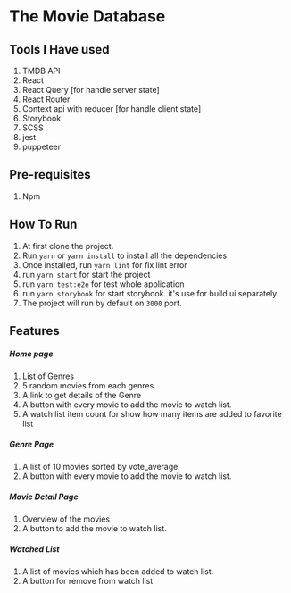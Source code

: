# The Movie Database

## Tools I Have used

1. TMDB API
2. React
3. React Query [for handle server state]
4. React Router
5. Context api with reducer [for handle client state]
6. Storybook
7. SCSS
8. jest
9. puppeteer

## Pre-requisites

1. Npm

## How To Run

1. At first clone the project.
2. Run `yarn` or `yarn install` to install all the dependencies
3. Once installed, run `yarn lint` for fix lint error
4. run `yarn start` for start the project
5. run `yarn test:e2e` for test whole application
6. run `yarn storybook` for start storybook. it's use for build ui separately.
7. The project will run by default on `3000` port.

## Features

##### Home page

1. List of Genres
2. 5 random movies from each genres.
3. A link to get details of the Genre
4. A button with every movie to add the movie to watch list.
5. A watch list item count for show how many items are added to favorite list

##### Genre Page

1. A list of 10 movies sorted by vote_average.
2. A button with every movie to add the movie to watch list.

##### Movie Detail Page

1. Overview of the movies
2. A button to add the movie to watch list.

##### Watched List

1. A list of movies which has been added to watch list.
2. A button for remove from watch list
